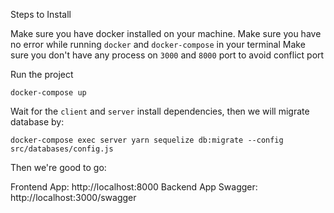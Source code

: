 Steps to Install

Make sure you have docker installed on your machine.
Make sure you have no error while running `docker` and `docker-compose` in your terminal
Make sure you don't have any process on `3000` and `8000` port to avoid conflict port

Run the project

```
docker-compose up
```

Wait for the `client` and `server` install dependencies, then we will migrate database by:

```
docker-compose exec server yarn sequelize db:migrate --config src/databases/config.js
```

Then we're good to go:

Frontend App: http://localhost:8000
Backend App Swagger: http://localhost:3000/swagger
